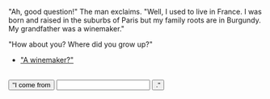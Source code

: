 "Ah, good question!" The man exclaims. "Well, I used to live in France. I was born and raised in the suburbs of Paris but my family roots are in Burgundy. My grandfather was a winemaker."

"How about you? Where did you grow up?"

- ["A winemaker?"](grandfather.md)

<form class="uncentered" target="/answer-where">
        <br />
        <button type="submit">"I come from</button>
        <input id="where" class="no-right-margin">
        <button class="natural" type="submit">."</button>
</form>
